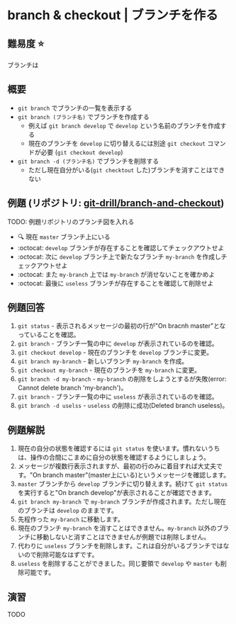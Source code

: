 # branch & checkout | ブランチを作る

## 難易度 :star:

ブランチは

## 概要

- `git branch` でブランチの一覧を表示する
- `git branch (ブランチ名)` でブランチを作成する
  - 例えば `git branch develop` で `develop` という名前のブランチを作成する
  - 現在のブランチを `develop` に切り替えるには別途 `git checkout` コマンドが必要 (`git checkout develop`)
- `git branch -d (ブランチ名)` でブランチを削除する
  - ただし現在自分がいる(`git checktout` した)ブランチを消すことはできない

## 例題 (リポジトリ: [git-drill/branch-and-checkout](https://github.com/git-drill/branch-and-checkout))

TODO: 例題リポジトリのブランチ図を入れる

- :mag: 現在 `master` ブランチ上にいる
- :octocat: `develop` ブランチが存在することを確認してチェックアウトせよ
- :octocat: 次に `develop` ブランチ上で新たなブランチ `my-branch` を作成しチェックアウトせよ
- :octocat: また `my-branch` 上では `my-branch` が消せないことを確かめよ
- :octocat: 最後に `useless` ブランチが存在することを確認して削除せよ

## 例題回答

1. `git status` - 表示されるメッセージの最初の行が"On bracnh master"となっていることを確認。
2. `git branch` - ブランチ一覧の中に `develop` が表示されているのを確認。
3. `git checkout develop` - 現在のブランチを `develop` ブランチに変更。
4. `git branch my-branch` - 新しいブランチ `my-branch` を作成。
5. `git checkout my-branch` - 現在のブランチを `my-branch` に変更。
6. `git branch -d my-branch` - `my-branch` の削除をしようとするが失敗(error: Cannot delete branch 'my-branch')。
7. `git branch` - ブランチ一覧の中に `useless` が表示されているのを確認。
8. `git branch -d uselss` - `useless` の削除に成功(Deleted branch useless)。

## 例題解説

1. 現在の自分の状態を確認するには `git status` を使います。慣れないうちは、操作の合間にこまめに自分の状態を確認するようにしましょう。
2. メッセージが複数行表示されますが、最初の行のみに着目すれば大丈夫です。"On branch master"(master上にいる)というメッセージを確認します。
3. `master` ブランチから `develop` ブランチに切り替えます。続けて `git status` を実行すると"On branch develop"が表示されることが確認できます。
4. `git branch my-branch` で `my-branch` ブランチが作成されます。ただし現在のブランチは `develop` のままです。
5. 先程作った `my-branch` に移動します。
6. 現在のブランチ `my-branch` を消すことはできません。`my-branch` 以外のブランチに移動しないと消すことはできませんが例題では削除しません。
7. 代わりに `useless` ブランチを削除します。これは自分がいるブランチではないので削除可能なはずです。
8. `useless` を削除することができました。同じ要領で `develop` や `master` も削除可能です。

## 演習

TODO

